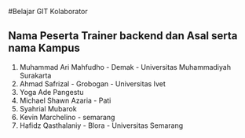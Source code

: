 #Belajar GIT Kolaborator

## Nama Peserta Trainer backend dan Asal serta nama Kampus

1. Muhammad Ari Mahfudho - Demak - Universitas Muhammadiyah Surakarta
2. Ahmad Safrizal - Grobogan - Universitas Ivet
3. Yoga Ade Pangestu
4. Michael Shawn Azaria - Pati
5. Syahrial Mubarok
6. Kevin Marchelino - semarang
7. Hafidz Qasthalaniy - Blora - Universitas Semarang
